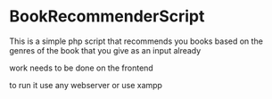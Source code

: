 # BookRecommenderScript

This is a simple php script that recommends you books based on the genres of the book that you give as an input already

work needs to be done on the frontend

to run it use any webserver or use xampp
